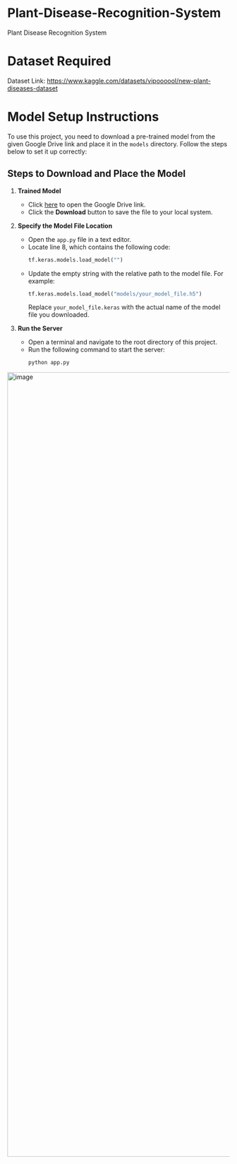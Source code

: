 # Plant-Disease-Recognition-System
Plant Disease Recognition System

# Dataset Required
Dataset Link: https://www.kaggle.com/datasets/vipoooool/new-plant-diseases-dataset

# Model Setup Instructions

To use this project, you need to download a pre-trained model from the given Google Drive link and place it in the `models` directory. Follow the steps below to set it up correctly:

## Steps to Download and Place the Model

1. **Trained Model**
   - Click [here](https://drive.google.com/file/d/1Ond7UzrNOfdAXWedjlZr2sDXYU6MRBuj/view?usp=sharing) to open the Google Drive link.
   - Click the **Download** button to save the file to your local system.

1. **Specify the Model File Location**
   - Open the `app.py` file in a text editor.
   - Locate line 8, which contains the following code:
     ```python
     tf.keras.models.load_model("")
     ```
   - Update the empty string with the relative path to the model file. For example:
     ```python
     tf.keras.models.load_model("models/your_model_file.h5")
     ```
     Replace `your_model_file.keras` with the actual name of the model file you downloaded.

2. **Run the Server**
   - Open a terminal and navigate to the root directory of this project.
   - Run the following command to start the server:
     ```bash
     python app.py
     ```
<img width="3840" height="1775" alt="image" src="https://github.com/user-attachments/assets/b69b111e-cd17-44ee-bafe-d6a43403bf86" />
